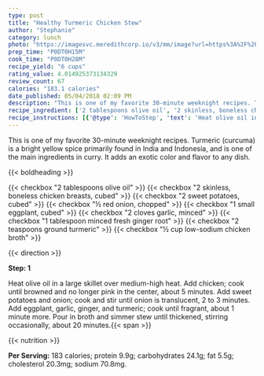 ```yaml
---
type: post
title: "Healthy Turmeric Chicken Stew"
author: "Stephanie"
category: lunch
photo: "https://imagesvc.meredithcorp.io/v3/mm/image?url=https%3A%2F%2Fimages.media-allrecipes.com%2Fuserphotos%2F4119745.jpg"
prep_time: "P0DT0H15M"
cook_time: "P0DT0H28M"
recipe_yield: "6 cups"
rating_value: 4.014925373134329
review_count: 67
calories: "183.1 calories"
date_published: 05/04/2018 02:09 PM
description: "This is one of my favorite 30-minute weeknight recipes. Turmeric (curcuma) is a bright yellow spice primarily found in India and Indonesia, and is one of the main ingredients in curry. It adds an exotic color and flavor to any dish."
recipe_ingredient: ['2 tablespoons olive oil', '2 skinless, boneless chicken breasts, cubed', '2 sweet potatoes, cubed', '½ red onion, chopped', '1 small eggplant, cubed', '2 cloves garlic, minced', '1 tablespoon minced fresh ginger root', '2 teaspoons ground turmeric', '½ cup low-sodium chicken broth']
recipe_instructions: [{'@type': 'HowToStep', 'text': 'Heat olive oil in a large skillet over medium-high heat. Add chicken; cook until browned and no longer pink in the center, about 5 minutes. Add sweet potatoes and onion; cook and stir until onion is translucent, 2 to 3 minutes. Add eggplant, garlic, ginger, and turmeric; cook until fragrant, about 1 minute more. Pour in broth and simmer stew until thickened, stirring occasionally, about 20 minutes.\n'}]
---
```


This is one of my favorite 30-minute weeknight recipes. Turmeric (curcuma) is a bright yellow spice primarily found in India and Indonesia, and is one of the main ingredients in curry. It adds an exotic color and flavor to any dish. 

{{< boldheading >}}

{{< checkbox "2 tablespoons olive oil" >}}
{{< checkbox "2  skinless, boneless chicken breasts, cubed" >}}
{{< checkbox "2  sweet potatoes, cubed" >}}
{{< checkbox "½  red onion, chopped" >}}
{{< checkbox "1 small eggplant, cubed" >}}
{{< checkbox "2 cloves garlic, minced" >}}
{{< checkbox "1 tablespoon minced fresh ginger root" >}}
{{< checkbox "2 teaspoons ground turmeric" >}}
{{< checkbox "½ cup low-sodium chicken broth" >}}


{{< direction >}}

**Step: 1**

Heat olive oil in a large skillet over medium-high heat. Add chicken; cook until browned and no longer pink in the center, about 5 minutes. Add sweet potatoes and onion; cook and stir until onion is translucent, 2 to 3 minutes. Add eggplant, garlic, ginger, and turmeric; cook until fragrant, about 1 minute more. Pour in broth and simmer stew until thickened, stirring occasionally, about 20 minutes.{{< span >}}

{{< nutrition >}}

**Per Serving:** 183 calories; protein 9.9g; carbohydrates 24.1g; fat 5.5g; cholesterol 20.3mg; sodium 70.8mg.